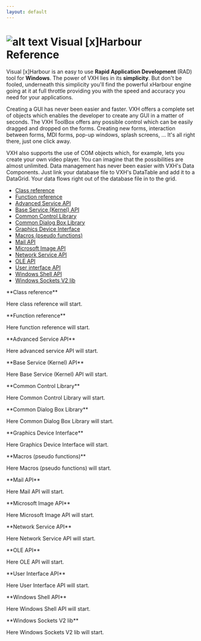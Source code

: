 ```yaml
---
layout: default
---
```

![alt text](favicon.ico "Visual [x]Harbour Reference") Visual [x]Harbour Reference
====================
Visual [x]Harbour is an easy to use **Rapid Application Development** (RAD) tool for **Windows**.  The power of VXH lies in its **simplicity**. But don't be fooled, underneath this simplicity you'll find the powerful xHarbour engine going at it at full throttle providing you with the speed and accuracy you need for your applications.

Creating a GUI has never been easier and faster. VXH offers a complete set of objects which enables the developer to create any GUI in a matter of seconds. The VXH ToolBox offers any possible control which can be easily dragged and dropped on the forms. Creating new forms, interaction between forms, MDI forms, pop-up windows, splash screens, ... It's all right there, just one click away.

VXH also supports the use of COM objects which, for example, lets you create your own video player. You can imagine that the possibilities are almost unlimited. Data management has never been easier with VXH's Data Components. Just link your database file to VXH's DataTable and add it to a DataGrid. Your data flows right out of the database file in to the grid.

* [Class reference](#class_ref "class reference")  
* [Function reference](#function_ref "function reference")  
* [Advanced Service API](#advanced_service_api "Advanced Service API")  
* [Base Service (Kernel) API](#base_service_kernel_api "Base Service (Kernel) API")  
* [Common Control Library](#common_control_lib "Common Control Library")  
* [Common Dialog Box Library](#common_dialob_box_lib "Common Dialog Box Library")  
* [Graphics Device Interface](#grafics_device_interface "Graphic Device Interface")  
* [Macros (pseudo functions)](#macros "Macros (pseudo functions)")  
* [Mail API](#mail_api "Mail API")  
* [Microsoft Image API](#ms_image_api "Microsoft Image API")  
* [Network Service API](#network_service_api "Network Service API")  
* [OLE API](#ole_api "OLE API")  
* [User interface API](#ui_api "User Interface API")  
* [Windows Shell API](#shell_api "Windows Shell API")  
* [Windows Sockets V2 lib](#soc_v2_lib "Windows Sockets V2")  



<SECTION ID="class_ref">
</SECTION>
**Class reference**

Here class reference will start.



<SECTION ID="function_ref">
</SECTION>
**Function reference**

Here function reference will start.



<SECTION ID="advanced_service_api">
</SECTION>
**Advanced Service API**

Here advanced service API will start.



<SECTION ID="base_service_kernel_api">
</SECTION>
**Base Service (Kernel) API**

Here Base Service (Kernel) API will start.



<SECTION ID="common_control_lib">
</SECTION>
**Common Control Library**

Here Common Control Library will start.



<SECTION ID="common_dialob_box_lib">
</SECTION>
**Common Dialog Box Library**

Here Common Dialog Box Library will start.



<SECTION ID="grafics_device_interface">
</SECTION>
**Graphics Device Interface**

Here Graphics Device Interface will start.



<SECTION ID="macros">
</SECTION>
**Macros (pseudo functions)**

Here Macros (pseudo functions) will start.



<SECTION ID="mail_api">
</SECTION>
**Mail API**

Here Mail API will start.



<SECTION ID="ms_image_api">
</SECTION>
**Microsoft Image API**

Here Microsoft Image API will start.



<SECTION ID="network_service_api">
</SECTION>
**Network Service API**

Here Network Service API will start.



<SECTION ID="ole_api">
</SECTION>
**OLE API**

Here OLE API will start.



<SECTION ID="ui_api">
</SECTION>
**User Interface API**

Here User Interface API will start.



<SECTION ID="shell_api">
</SECTION>
**Windows Shell API**

Here Windows Shell API will start.



<SECTION ID="soc_v2_lib">
</SECTION>
**Windows Sockets V2 lib**

Here Windows Sockets V2 lib will start.




